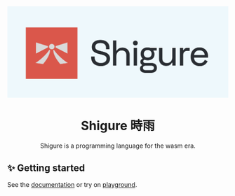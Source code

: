 ![Shigure logo](./assets/logo.png)
<h1 align="center">
Shigure 時雨
</h1>

<p align="center">
Shigure is a programming language for the wasm era.
</p>

## ✨ Getting started

See the [documentation](https://docs.shigure.app) or try on [playground](https://try.shigure.app).
